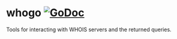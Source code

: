 whogo [![GoDoc](https://godoc.org/github.com/9uuso/whogo?status.png)](https://godoc.org/github.com/9uuso/whogo)
=====

Tools for interacting with WHOIS servers and the returned queries.
